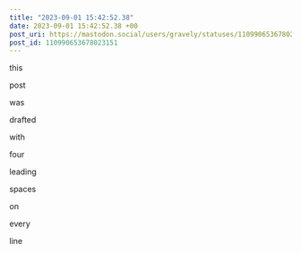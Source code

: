 ```yaml
---
title: "2023-09-01 15:42:52.38"
date: 2023-09-01 15:42:52.38 +00
post_uri: https://mastodon.social/users/gravely/statuses/110990653678023151
post_id: 110990653678023151
---
```

this

post

was

drafted

with

four

leading

spaces

on

every

line


